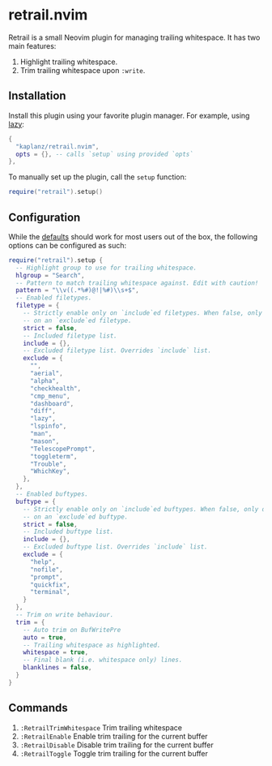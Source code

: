 # retrail.nvim

Retrail is a small Neovim plugin for managing trailing whitespace. It has two
main features:
1. Highlight trailing whitespace.
1. Trim trailing whitespace upon `:write`.

## Installation

Install this plugin using your favorite plugin manager. For example, using
[lazy]:

```lua
{
  "kaplanz/retrail.nvim",
  opts = {}, -- calls `setup` using provided `opts`
},
```

To manually set up the plugin, call the `setup` function:

```lua
require("retrail").setup()
```

## Configuration

While the [defaults] should work for most users out of the box, the following
options can be configured as such:

```lua
require("retrail").setup {
  -- Highlight group to use for trailing whitespace.
  hlgroup = "Search",
  -- Pattern to match trailing whitespace against. Edit with caution!
  pattern = "\\v((.*%#)@!|%#)\\s+$",
  -- Enabled filetypes.
  filetype = {
    -- Strictly enable only on `include`ed filetypes. When false, only disabled
    -- on an `exclude`ed filetype.
    strict = false,
    -- Included filetype list.
    include = {},
    -- Excluded filetype list. Overrides `include` list.
    exclude = {
      "",
      "aerial",
      "alpha",
      "checkhealth",
      "cmp_menu",
      "dashboard",
      "diff",
      "lazy",
      "lspinfo",
      "man",
      "mason",
      "TelescopePrompt",
      "toggleterm",
      "Trouble",
      "WhichKey",
    },
  },
  -- Enabled buftypes.
  buftype = {
    -- Strictly enable only on `include`ed buftypes. When false, only disabled
    -- on an `exclude`ed buftype.
    strict = false,
    -- Included buftype list.
    include = {},
    -- Excluded buftype list. Overrides `include` list.
    exclude = {
      "help",
      "nofile",
      "prompt",
      "quickfix",
      "terminal",
    }
  },
  -- Trim on write behaviour.
  trim = {
    -- Auto trim on BufWritePre
    auto = true,
    -- Trailing whitespace as highlighted.
    whitespace = true,
    -- Final blank (i.e. whitespace only) lines.
    blanklines = false,
  }
}
```

## Commands
1. `:RetrailTrimWhitespace` Trim trailing whitespace
2. `:RetrailEnable` Enable trim trailing for the current buffer
3. `:RetrailDisable` Disable trim trailing for the current buffer
4. `:RetrailToggle` Toggle trim trailing for the current buffer

<!-- Reference-style links -->
[defaults]: ./lua/retrail/config/defaults.lua
[lazy]:     https://github.com/folke/lazy.nvim
